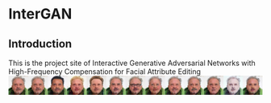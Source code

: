 # InterGAN
## Introduction
This is the project site of Interactive Generative Adversarial Networks with High-Frequency Compensation for Facial Attribute Editing
![image](https://raw.githubusercontent.com/sysuhuangwenmin/InterGAN/main/images/157663.jpg)
